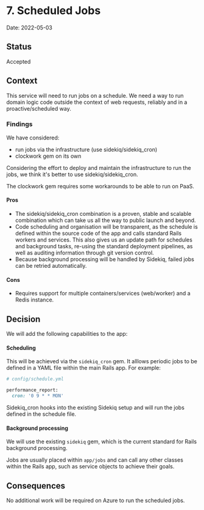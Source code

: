 # 7. Scheduled Jobs

Date: 2022-05-03

## Status

Accepted

## Context

This service will need to run jobs on a schedule. We need a way to run domain logic code outside the context of web requests, reliably and in a proactive/scheduled way.

### Findings

We have considered:

- run jobs via the infrastructure (use sidekiq/sidekiq_cron)
- clockwork gem on its own

Considering the effort to deploy and maintain the infrastructure to run the jobs, we think it's better to use sidekiq/sidekiq_cron.

The clockwork gem requires some workarounds to be able to run on PaaS.

#### Pros

- The sidekiq/sidekiq_cron combination is a proven, stable and scalable combination which can take us all the way to public launch and beyond.
- Code scheduling and organisation will be transparent, as the schedule is defined within the source code of the app and calls standard Rails workers and services. This also gives us an update path for schedules and background tasks, re-using the standard deployment pipelines, as well as auditing information through git version control.
- Because background processing will be handled by Sidekiq, failed jobs can be retried automatically.

#### Cons

- Requires support for multiple containers/services (web/worker) and a Redis instance.

## Decision

We will add the following capabilities to the app:

#### Scheduling

This will be achieved via the `sidekiq_cron` gem. It alllows periodic jobs to be defined in a YAML file within the main Rails app. For example:

```ruby
# config/schedule.yml

performance_report:
  cron: '0 9 * * MON'
```

Sidekiq_cron hooks into the existing Sidekiq setup and will run the jobs defined in the schedule file.

#### Background processing

We will use the existing `sidekiq` gem, which is the current standard for Rails background processing. 

Jobs are usually placed within `app/jobs` and can call any other classes within the Rails app, such as service objects to achieve their goals.

## Consequences

No additional work will be required on Azure to run the scheduled jobs.
